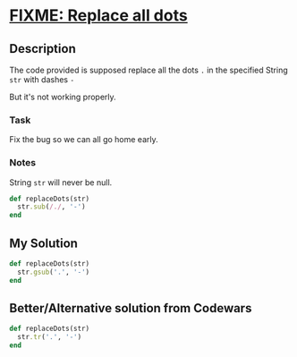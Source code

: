 # [FIXME: Replace all dots](https://www.codewars.com/kata/596c6eb85b0f515834000049)

## Description
The code provided is supposed replace all the dots `.` in the specified String `str` with dashes `-`

But it's not working properly.

### Task
Fix the bug so we can all go home early.

### Notes
String `str` will never be null.

```ruby
def replaceDots(str)
  str.sub(/./, '-')
end
```

## My Solution
```ruby
def replaceDots(str)
  str.gsub('.', '-')
end
```

## Better/Alternative solution from Codewars
```ruby
def replaceDots(str)
  str.tr('.', '-')
end
```

